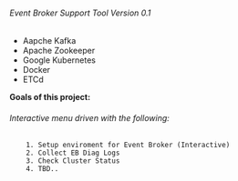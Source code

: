 ###### Event Broker Support Tool Version 0.1
  * Aapche Kafka
  * Apache Zookeeper
  * Google Kubernetes
  * Docker
  * ETCd
  

**Goals of this project:**

###### Interactive menu driven with the following:

        1. Setup enviroment for Event Broker (Interactive)
        2. Collect EB Diag Logs
        3. Check Cluster Status
        4. TBD..
